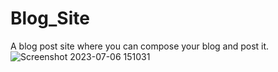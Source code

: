 # Blog_Site
A blog post site where you can compose your blog and post it. 
![Screenshot 2023-07-06 151031](https://github.com/AsmiVats/Blog_Site/assets/128238183/854dafef-53c6-4504-ac9c-9bb4c7915702)
